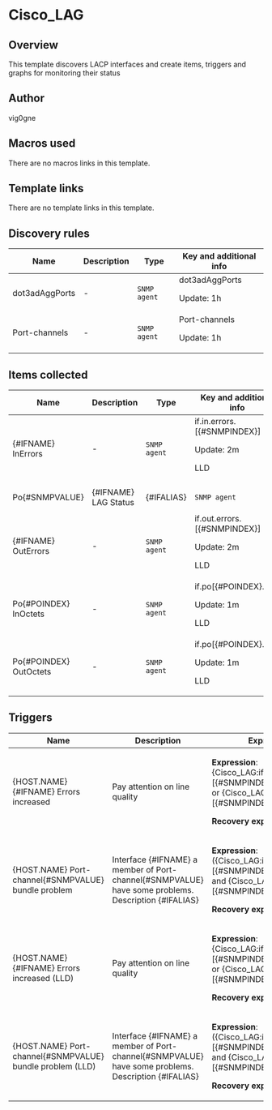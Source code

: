 # Cisco_LAG

## Overview

This template discovers LACP interfaces and create items, triggers and graphs for monitoring their status



## Author

vig0gne

## Macros used

There are no macros links in this template.

## Template links

There are no template links in this template.

## Discovery rules

|Name|Description|Type|Key and additional info|
|----|-----------|----|----|
|dot3adAggPorts|<p>-</p>|`SNMP agent`|dot3adAggPorts<p>Update: 1h</p>|
|Port-channels|<p>-</p>|`SNMP agent`|Port-channels<p>Update: 1h</p>|


## Items collected

|Name|Description|Type|Key and additional info|
|----|-----------|----|----|
|{#IFNAME} InErrors|<p>-</p>|`SNMP agent`|if.in.errors.[{#SNMPINDEX}]<p>Update: 2m</p><p>LLD</p>|
|Po{#SNMPVALUE}|{#IFNAME} LAG Status|<p>{#IFALIAS}</p>|`SNMP agent`|if.lag.status.[{#SNMPINDEX}]<p>Update: 2m</p><p>LLD</p>|
|{#IFNAME} OutErrors|<p>-</p>|`SNMP agent`|if.out.errors.[{#SNMPINDEX}]<p>Update: 2m</p><p>LLD</p>|
|Po{#POINDEX} InOctets|<p>-</p>|`SNMP agent`|if.po[{#POINDEX}.in]<p>Update: 1m</p><p>LLD</p>|
|Po{#POINDEX} OutOctets|<p>-</p>|`SNMP agent`|if.po[{#POINDEX}.out]<p>Update: 1m</p><p>LLD</p>|


## Triggers

|Name|Description|Expression|Priority|
|----|-----------|----------|--------|
|{HOST.NAME} {#IFNAME} Errors increased|<p>Pay attention on line quality</p>|<p>**Expression**: {Cisco_LAG:if.in.errors.[{#SNMPINDEX}].change()}>1 or {Cisco_LAG:if.out.errors.[{#SNMPINDEX}].change()}>1</p><p>**Recovery expression**: </p>|warning|
|{HOST.NAME} Port-channel{#SNMPVALUE} bundle problem|<p>Interface {#IFNAME} a member of Port-channel{#SNMPVALUE} have some problems. Description {#IFALIAS}</p>|<p>**Expression**: ({Cisco_LAG:if.lag.status.[{#SNMPINDEX}].str(BC)}=0 and {Cisco_LAG:if.lag.status.[{#SNMPINDEX}].str(FC)}=0)</p><p>**Recovery expression**: </p>|average|
|{HOST.NAME} {#IFNAME} Errors increased (LLD)|<p>Pay attention on line quality</p>|<p>**Expression**: {Cisco_LAG:if.in.errors.[{#SNMPINDEX}].change()}>1 or {Cisco_LAG:if.out.errors.[{#SNMPINDEX}].change()}>1</p><p>**Recovery expression**: </p>|warning|
|{HOST.NAME} Port-channel{#SNMPVALUE} bundle problem (LLD)|<p>Interface {#IFNAME} a member of Port-channel{#SNMPVALUE} have some problems. Description {#IFALIAS}</p>|<p>**Expression**: ({Cisco_LAG:if.lag.status.[{#SNMPINDEX}].str(BC)}=0 and {Cisco_LAG:if.lag.status.[{#SNMPINDEX}].str(FC)}=0)</p><p>**Recovery expression**: </p>|average|
